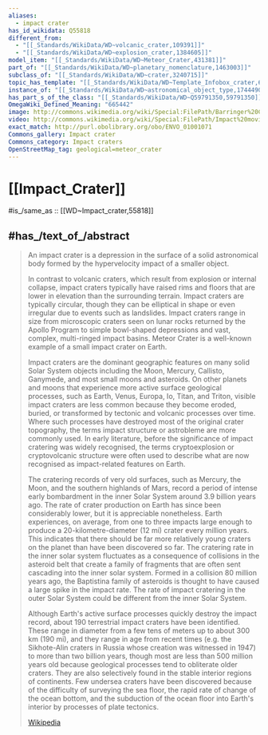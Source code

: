 ```yaml
---
aliases:
  - impact crater
has_id_wikidata: Q55818
different_from:
  - "[[_Standards/WikiData/WD~volcanic_crater,109391]]"
  - "[[_Standards/WikiData/WD~explosion_crater,1384605]]"
model_item: "[[_Standards/WikiData/WD~Meteor_Crater,431381]]"
part_of: "[[_Standards/WikiData/WD~planetary_nomenclature,1463003]]"
subclass_of: "[[_Standards/WikiData/WD~crater,3240715]]"
topic_has_template: "[[_Standards/WikiData/WD~Template_Infobox_crater,6254809]]"
instance_of: "[[_Standards/WikiData/WD~astronomical_object_type,17444909]]"
has_part_s_of_the_class: "[[_Standards/WikiData/WD~Q59791350,59791350]]"
OmegaWiki_Defined_Meaning: "665442"
image: http://commons.wikimedia.org/wiki/Special:FilePath/Barringer%20Crater%20aerial%20photo%20by%20USGS.jpg
video: http://commons.wikimedia.org/wiki/Special:FilePath/Impact%20movie.ogv
exact_match: http://purl.obolibrary.org/obo/ENVO_01001071
Commons_gallery: Impact crater
Commons_category: Impact craters
OpenStreetMap_tag: geological=meteor_crater
---
```


# [[Impact_Crater]] 

#is_/same_as :: [[WD~Impact_crater,55818]] 

## #has_/text_of_/abstract 

> An impact crater is a depression in the surface of a solid astronomical body 
> formed by the hypervelocity impact of a smaller object. 
> 
> In contrast to volcanic craters, which result from explosion or internal collapse, impact craters typically have raised rims and floors that are lower in elevation than the surrounding terrain. Impact craters are typically circular, though they can be elliptical in shape or even irregular due to events such as landslides. Impact craters range in size from microscopic craters seen on lunar rocks returned by the Apollo Program to  simple bowl-shaped depressions and vast, complex, multi-ringed impact basins. Meteor Crater is a well-known example of a small impact crater on Earth.
>
> Impact craters are the dominant geographic features on many solid Solar System objects including the Moon, Mercury, Callisto, Ganymede, and most small moons and asteroids. On other planets and moons that experience more active surface geological processes, such as Earth, Venus, Europa, Io, Titan, and Triton, visible impact craters are less common because they become eroded, buried, or transformed by tectonic and volcanic processes over time. Where such processes have destroyed most of the original crater topography, the terms impact structure or astrobleme are more commonly used. In early literature, before the significance of impact cratering was widely recognised, the terms cryptoexplosion or cryptovolcanic structure were often used to describe what are now recognised as impact-related features on Earth.
>
> The cratering records of very old surfaces, such as Mercury, the Moon, and the southern highlands of Mars, record a period of intense early bombardment in the inner Solar System around 3.9 billion years ago. The rate of crater production on Earth has since been considerably lower, but it is appreciable nonetheless. Earth experiences, on average, from one to three impacts large enough to produce a 20-kilometre-diameter (12 mi) crater every million years. This indicates that there should be far more relatively young craters on the planet than have been discovered so far. The cratering rate in the inner solar system fluctuates as a consequence of collisions in the asteroid belt that create a family of fragments that are often sent cascading into the inner solar system. Formed in a collision 80 million years ago, the Baptistina family of asteroids is thought to have caused a large spike in the impact rate. The rate of impact cratering in the outer Solar System could be different from the inner Solar System.
>
> Although Earth's active surface processes quickly destroy the impact record, about 190 terrestrial impact craters have been identified. These range in diameter from a few tens of meters up to about 300 km (190 mi), and they range in age from recent times (e.g. the Sikhote-Alin craters in Russia whose creation was witnessed in 1947) to more than two billion years, though most are less than 500 million years old because geological processes tend to obliterate older craters. They are also selectively found in the stable interior regions of continents. Few undersea craters have been discovered because of the difficulty of surveying the sea floor, the rapid rate of change of the ocean bottom, and the subduction of the ocean floor into Earth's interior by processes of plate tectonics.
>
> [Wikipedia](https://en.wikipedia.org/wiki/Impact%20crater)